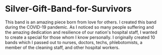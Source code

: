 # Silver-Gift-Band-for-Survivors
This band is an amazing piece born from love for others. I created this band during the COVID-19 pandemic. As I noticed so many people suffering and the amazing dedication and resilience of our nation's hospital staff, I wanted to create a special for those whom I know personally. I originally created 10 bands which I passed out to nurses, doctors, techs, phlebotomists, a member of the cleaning staff, and other hospital workers.
